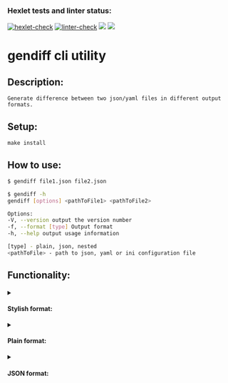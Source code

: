 ### Hexlet tests and linter status:
[![hexlet-check](https://github.com/Romzik-Peperomzik/frontend-project-lvl2/actions/workflows/hexlet-check.yml/badge.svg)](https://github.com/Romzik-Peperomzik/frontend-project-lvl2/actions/workflows/hexlet-check.yml)
[![linter-check](https://github.com/Romzik-Peperomzik/frontend-project-lvl2/actions/workflows/linter-check.yml/badge.svg)](https://github.com/Romzik-Peperomzik/frontend-project-lvl2/actions/workflows/linter-check.yml)
<a href="https://codeclimate.com/github/Romzik-Peperomzik/frontend-project-lvl2/maintainability"><img src="https://api.codeclimate.com/v1/badges/55f4130ef8ae96ee734f/maintainability" /></a>
<a href="https://codeclimate.com/github/Romzik-Peperomzik/frontend-project-lvl2/test_coverage"><img src="https://api.codeclimate.com/v1/badges/55f4130ef8ae96ee734f/test_coverage" /></a>
# **gendiff cli utility**

## Description:
```
Generate difference between two json/yaml files in different output formats.
```
## Setup:
```
make install
```
## How to use:
```sh
$ gendiff file1.json file2.json

$ gendiff -h
gendiff [options] <pathToFile1> <pathToFile2>

Options:
-V, --version output the version number
-f, --format [type] Output format
-h, --help output usage information

[type] - plain, json, nested
<pathToFile> - path to json, yaml or ini configuration file
```
## Functionality:
<details>
<summary><h4>Stylish format:</h4></summary>
  <a href="https://asciinema.org/a/LhAL0FtkQ5iJit7tdH9xqvyNp" target="_blank"><img src="https://asciinema.org/a/LhAL0FtkQ5iJit7tdH9xqvyNp.svg" /></a>
</details>

<details>
<summary><h4>Plain format:</h4></summary>
  <a href="https://asciinema.org/a/2DeKuSINmbIip2SciI07TgpJk" target="_blank"><img src="https://asciinema.org/a/2DeKuSINmbIip2SciI07TgpJk.svg" /></a>
</details>

<details>
<summary><h4>JSON format:</h4></summary>
  <a href="https://asciinema.org/a/3NHtBlJWmbpXls8Gwjffsmxb4" target="_blank"><img src="https://asciinema.org/a/3NHtBlJWmbpXls8Gwjffsmxb4.svg" /></a>
</details>